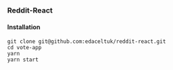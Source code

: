 ### Reddit-React


#### Installation
    git clone git@github.com:edaceltuk/reddit-react.git
    cd vote-app
    yarn
    yarn start
